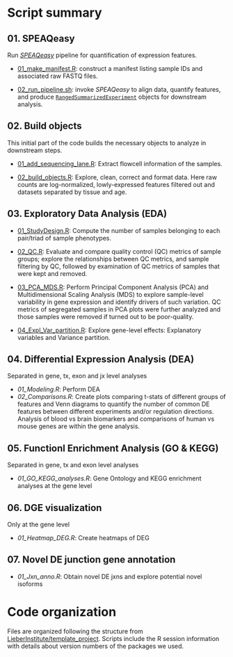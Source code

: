 
# Script summary

## 01. SPEAQeasy 

Run [_SPEAQeasy_](https://doi.org/10.1186/s12859-021-04142-3) pipeline for quantification of expression features. 

* [01_make_manifest.R](01_SPEAQeasy/01_make_manifest.R): construct a manifest listing sample IDs and associated raw FASTQ files.

* [02_run_pipeline.sh](01_SPEAQeasy/02_run_pipeline.sh): invoke _SPEAQeasy_ to align data, quantify features, and produce [`RangedSummarizedExperiment`](https://www.bioconductor.org/packages/devel/bioc/vignettes/SummarizedExperiment/inst/doc/SummarizedExperiment.html) objects for downstream analysis.


## 02. Build objects
This initial part of the code builds the necessary objects to analyze in downstream steps.

* [01_add_sequencing_lane.R](02_build_objects/01_add_sequencing_lane.R): Extract flowcell information of the samples.

* [02_build_objects.R](02_build_objects/02_build_objects.R): Explore, clean, correct and format data. Here raw counts are log-normalized, lowly-expressed features filtered out and datasets separated by tissue and age. 


## 03. Exploratory Data Analysis (EDA)

* [01_StudyDesign.R](03_EDA/01_StudyDesign.R): Compute the number of samples belonging to each pair/triad of sample phenotypes.

* [02_QC.R](03_EDA/02_QC.R): Evaluate and compare quality control (QC) metrics of sample groups; explore the relationships between QC metrics, and sample filtering by QC, followed by examination of QC metrics of samples that were kept and removed.

* [03_PCA_MDS.R](03_EDA/03_PCA_MDS.R): Perform Principal Component Analysis (PCA) and Multidimensional Scaling Analysis (MDS) to explore sample-level variability in gene expression and identify drivers of such variation. QC metrics of segregated samples in PCA plots were further analyzed and those samples were removed if turned out to be poor-quality. 

* [04_Expl_Var_partition.R](03_EDA/04_Expl_Var_partition.R): Explore gene-level effects: Explanatory variables and Variance partition.


## 04. Differential Expression Analysis (DEA)
Separated in gene, tx, exon and jx level analyses
* *01_Modeling.R*: Perform DEA 
* *02_Comparisons.R*: Create plots comparing t-stats of different groups of features and Venn diagrams to quantify the number of common DE features between different experiments and/or regulation directions. Analysis of blood vs brain biomarkers and comparisons of human vs mouse genes are within the gene analysis. 

## 05. Functionl Enrichment Analysis (GO & KEGG)
Separated in gene, tx and exon level analyses
* *01_GO_KEGG_analyses.R*: Gene Ontology and KEGG enrichment analyses at the gene level

## 06. DGE visualization
Only at the gene level
* *01_Heatmap_DEG.R*: Create heatmaps of DEG 

## 07. Novel DE junction gene annotation
* *01_Jxn_anno.R*: Obtain novel DE jxns and explore potential novel isoforms



# Code organization

Files are organized following the structure from [LieberInstitute/template_project](https://github.com/LieberInstitute/template_project). Scripts include the  R session information with details about version numbers of the packages we used.
